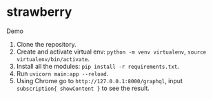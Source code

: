 # strawberry
Demo
1. Clone the repository.
2. Create and activate virtual env: `python -m venv virtualenv`, `source virtualenv/bin/activate`.
3. Install all the modules: `pip install -r requirements.txt`.
4. Run `uvicorn main:app --reload`.
5. Using Chrome go to `http://127.0.0.1:8000/graphql`, input `subscription{ showContent }` to see the result. 
